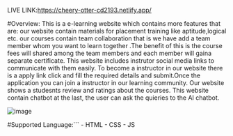 LIVE LINK:https://cheery-otter-cd2193.netlify.app/

#Overview:
          This is a e-learning website which contains more features that are:
                      our website contain materials for placement training like aptitude,logical etc.
                      our courses contain team collaboration that is we have add a team member whom you want to learn together .The benefit of this is the course fees will shared among the team members and each member will gaina separate certificate.
                      This website includes instrutor social media links to communicate with them easily.
                      To become a instructor in our website there is a apply link click and fill the required details and submit.Once the application you can join a instructor in our learning community.
                      Our website shows a studesnts review and ratings about the courses.
                     This website contain chatbot at the last, the user can ask the quieries to the AI chatbot.
                     
![image](https://github.com/Dharani0031/Team_Technocrats/assets/150164750/f4fc2871-722b-4c61-9006-6d459915924b)

#Supported Language:```
              - HTML
              - CSS
              - JS
```
              
